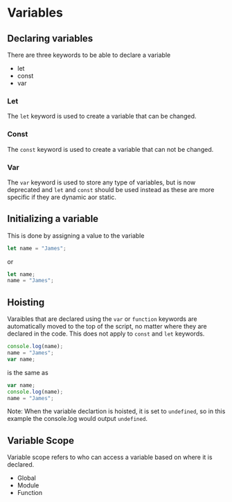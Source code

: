 # Variables

## Declaring variables

There are three keywords to be able to declare a variable

- let
- const
- var

### Let

The `let` keyword is used to create a variable that can be changed.

### Const

The `const` keyword is used to create a variable that can not be changed.

### Var

The `var` keyword is used to store any type of variables, but is now deprecated and `let` and `const` should be used instead as these are more specific if they are dynamic aor static.

## Initializing a variable

This is done by assigning a value to the variable

```js
let name = "James";
```

or

```js
let name;
name = "James";
```

## Hoisting

Varaibles that are declared using the `var` or `function` keywords are automatically moved to the top of the script, no matter where they are declared in the code. This does not apply to `const` and `let` keywords.

```js
console.log(name);
name = "James";
var name;
```

is the same as

```js
var name;
console.log(name);
name = "James";
```

Note: When the variable declartion is hoisted, it is set to `undefined`, so in this example the console.log would output `undefined`.

## Variable Scope

Variable scope refers to who can access a variable based on where it is declared.

- Global
- Module
- Function
